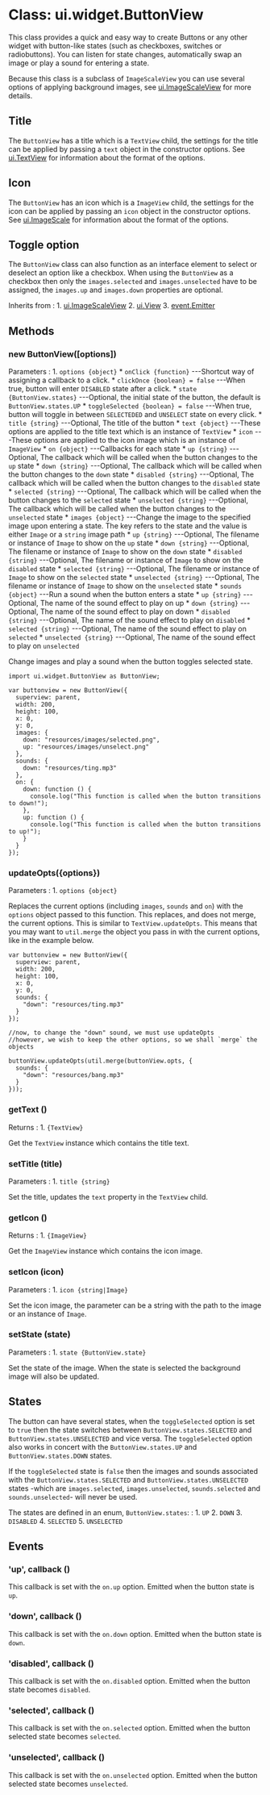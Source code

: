 # Class: ui.widget.ButtonView

This class provides a quick and easy way to create Buttons or any other 
widget with button-like states (such as checkboxes, switches or radiobuttons).
You can listen for state changes, automatically swap an image or play a sound
for entering a state.

Because this class is a subclass of `ImageScaleView` you can use several options
of applying background images, see [ui.ImageScaleView](./ui-images.html#class-ui.imagescaleview) 
for more details.

## Title

The `ButtonView` has a title which is a `TextView` child, the settings for the title can be
applied by passing a `text` object in the constructor options. See [ui.TextView](./ui-text.html#class-ui.textview) 
for information about the format of the options.

## Icon

The `ButtonView` has an icon which is a `ImageView` child, the settings for the icon can be
applied by passing an `icon` object in the constructor options. See [ui.ImageScale](./ui-images.html#class-ui.imageview) 
for information about the format of the options.

## Toggle option

The `ButtonView` class can also function as an interface element to select or deselect an option like a checkbox.
When using the `ButtonView` as a checkbox then only the `images.selected` and `images.unselected` have to be
assigned, the `images.up` and `images.down` properties are optional. 

Inherits from
:    1. [ui.ImageScaleView](./ui-images.html#class-ui.imagescaleview)
     2. [ui.View](./ui-view.html)
     3. [event.Emitter](./event.html#class-event.emitter)

## Methods

### new ButtonView([options])

Parameters
:    1. `options {object}`
		* `onClick {function}` ---Shortcut way of assigning a callback to a click.
		* `clickOnce {boolean} = false` ---When true, button will enter `DISABLED` state after a click.
		* `state {ButtonView.states}` ---Optional, the initial state of the button, the default is `ButtonView.states.UP`
		* `toggleSelected {boolean} = false` ---When true, button will toggle in between `SELECTEDED` and `UNSELECT` state on every click.
		* `title {string}` ---Optional, The title of the button
		* `text {object}` ---These options are applied to the title text which is an instance of `TextView`
		* `icon` ---These options are applied to the icon image which is an instance of `ImageView`
		* `on {object}` ---Callbacks for each state
			* `up {string}` ---Optional, The callback which will be called when the button changes to the `up` state
			* `down {string}` ---Optional, The callback which will be called when the button changes to the `down` state
			* `disabled {string}` ---Optional, The callback which will be called when the button changes to the `disabled` state
			* `selected {string}` ---Optional, The callback which will be called when the button changes to the `selected` state
			* `unselected {string}` ---Optional, The callback which will be called when the button changes to the `unselected` state
		* `images {object}` ---Change the image to the specified image upon entering a state. The key refers to the state and the value is either `Image` or a `string` image path
			* `up {string}` ---Optional, The filename or instance of `Image` to show on the `up` state
			* `down {string}` ---Optional, The filename or instance of `Image` to show on the `down` state
			* `disabled {string}` ---Optional, The filename or instance of `Image` to show on the `disabled` state
			* `selected {string}` ---Optional, The filename or instance of `Image` to show on the `selected` state
			* `unselected {string}` ---Optional, The filename or instance of `Image` to show on the `unselected` state
		* `sounds {object}` ---Run a sound when the button enters a state
			* `up {string}` ---Optional, The name of the sound effect to play on up
			* `down {string}` ---Optional, The name of the sound effect to play on down
			* `disabled {string}` ---Optional, The name of the sound effect to play on `disabled`
			* `selected {string}` ---Optional, The name of the sound effect to play on `selected`
			* `unselected {string}` ---Optional, The name of the sound effect to play on `unselected`

Change images and play a sound when the button toggles selected state.

~~~
import ui.widget.ButtonView as ButtonView;

var buttonview = new ButtonView({
  superview: parent,
  width: 200,
  height: 100,
  x: 0,
  y: 0,
  images: {
    down: "resources/images/selected.png",
    up: "resources/images/unselect.png"
  },
  sounds: {
    down: "resources/ting.mp3"
  },
  on: {
    down: function () {
      console.log("This function is called when the button transitions to down!");
    },
    up: function () {
      console.log("This function is called when the button transitions to up!");
    }
  }
});
~~~

### updateOpts({options})

Parameters
:    1. `options {object}`

Replaces the current options (including `images`, `sounds`
and `on`) with the `options` object passed to this
function. This replaces, and does not merge, the current
options. This is similar to `TextView.updateOpts`. This
means that you may want to `util.merge` the object you pass
in with the current options, like in the example below.

~~~
var buttonview = new ButtonView({
  superview: parent,
  width: 200,
  height: 100,
  x: 0,
  y: 0,
  sounds: {
    "down": "resources/ting.mp3"
  }
});

//now, to change the "down" sound, we must use updateOpts
//however, we wish to keep the other options, so we shall `merge` the objects

buttonView.updateOpts(util.merge(buttonView.opts, {
  sounds: {
    "down": "resources/bang.mp3"
  }
}));
~~~

### getText ()

Returns
:    1. `{TextView}`

Get the `TextView` instance which contains the title text.

### setTitle (title)

Parameters
:    1. `title {string}`

Set the title, updates the `text` property in the `TextView` child.

### getIcon ()

Returns
:    1. `{ImageView}`

Get the `ImageView` instance which contains the icon image.

### setIcon (icon)

Parameters
:    1. `icon {string|Image}`

Set the icon image, the parameter can be a string with the path to the image or an instance of `Image`.

### setState (state)

Parameters
:    1. `state {ButtonView.state}`

Set the state of the image. When the state is selected the background image will also be updated.

## States

The button can have several states, when the `toggleSelected` option is set to `true` then the state switches
between `ButtonView.states.SELECTED` and `ButtonView.states.UNSELECTED` and vice versa.
The `toggleSelected` option also works in concert with the `ButtonView.states.UP` and `ButtonView.states.DOWN` 
states.

If the `toggleSelected` state is `false` then the images and sounds associated with the 
`ButtonView.states.SELECTED` and `ButtonView.states.UNSELECTED` states -which are `images.selected`, `images.unselected`,
`sounds.selected` and `sounds.unselected`- will never be used.

The states are defined in an enum, `ButtonView.states`:
:    1. `UP`
	 2. `DOWN`
	 3. `DISABLED`
	 4. `SELECTED`
	 5. `UNSELECTED`

## Events

### \'up\', callback ()

This callback is set with the `on.up` option.
Emitted when the button state is `up`.

### \'down\', callback ()

This callback is set with the `on.down` option.
Emitted when the button state is `down`.

### \'disabled\', callback ()

This callback is set with the `on.disabled` option.
Emitted when the button state becomes `disabled`.

### \'selected\', callback ()

This callback is set with the `on.selected` option.
Emitted when the button selected state becomes `selected`.

### \'unselected\', callback ()

This callback is set with the `on.unselected` option.
Emitted when the button selected state becomes `unselected`.
